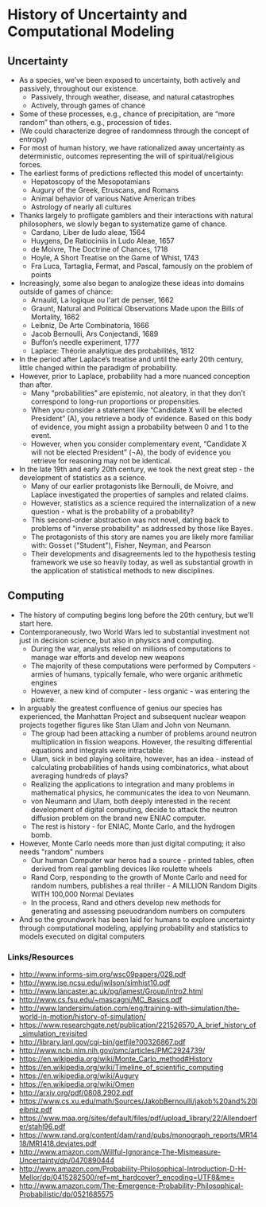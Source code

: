 # History of Uncertainty and Computational Modeling

## Uncertainty
  * As a species, we’ve been exposed to uncertainty, both actively and passively, throughout our existence.
    * Passively, through weather, disease, and natural catastrophes
    * Actively, through games of chance
  * Some of these processes, e.g., chance of precipitation, are “more random” than others, e.g., procession of tides.
  * (We could characterize degree of randomness through the concept of entropy)
  * For most of human history, we have rationalized away uncertainty as deterministic, outcomes representing the will of spiritual/religious forces.
  * The earliest forms of predictions reflected this model of uncertainty:
    * Hepatoscopy of the Mesopotamians
    * Augury of the Greek, Etruscans, and Romans
    * Animal behavior of various Native American tribes
    * Astrology of nearly all cultures
  * Thanks largely to profligate gamblers and their interactions with natural philosophers, we slowly began to systematize game of chance.
    * Cardano, Liber de ludo aleae, 1564
    * Huygens,  De Ratiociniis in Ludo Aleae, 1657
    * de Moivre, The Doctrine of Chances, 1718
    * Hoyle, A Short Treatise on the Game of Whist, 1743
    * Fra Luca, Tartaglia, Fermat, and Pascal, famously on the problem of points
  * Increasingly, some also began to analogize these ideas into domains outside of games of chance:
    * Arnauld, La logique ou l'art de penser, 1662
    * Graunt, Natural and Political Observations Made upon the Bills of Mortality, 1662
    * Leibniz, De Arte Combinatoria, 1666
    * Jacob Bernoulli, Ars Conjectandi, 1689
    * Buffon’s needle experiment, 1777
    * Laplace: Théorie analytique des probabilités, 1812
  * In the period after Laplace’s treatise and until the early 20th century, little changed within the paradigm of probability.
  * However, prior to Laplace, probability had a more nuanced conception than after.
    * Many “probabilities” are epistemic, not aleatory, in that they don’t correspond to long-run proportions or propensities.
    * When you consider a statement like “Candidate X will be elected President” (A), you retrieve a body of evidence.  Based on this body of evidence, you might assign a probability between 0 and 1 to the event.
    * However, when you consider complementary event, “Candidate X will not be elected President” (¬A), the body of evidence you retrieve for reasoning may not be identical.  
  * In the late 19th and early 20th century, we took the next great step -  the development of statistics as a science.
    * Many of our earlier protagonists like Bernoulli, de Moivre, and Laplace investigated the properties of samples and related claims.
	* However, statistics as a science required the internalization of a new question - what is the probability of a probability?
	* This second-order abstraction was not novel, dating back to problems of "inverse probability" as addressed by those like Bayes.
	* The protagonists of this story are names you are likely more familiar with: Gosset ("Student"), Fisher, Neyman, and Pearson
	* Their developments and disagreements led to the hypothesis testing framework we use so heavily today, as well as substantial growth in the application of statistical methods to new disciplines.

## Computing
  * The history of computing begins long before the 20th century, but we'll start here.
  * Contemporaneously, two World Wars led to substantial investment not just in decision science, but also in physics and computing.
    * During the war, analysts relied on millions of computations to manage war efforts and develop new weapons
	* The majority of these computations were performed by Computers - armies of humans, typically female, who were organic arithmetic engines
	* However, a new kind of computer - less organic - was entering the picture.
  * In arguably the greatest confluence of genius our species has experienced, the Manhattan Project and subsequent nuclear weapon projects together figures like Stan Ulam and John von Neumann.
    * The group had been attacking a number of problems around neutron multiplication in fission weapons.  However, the resulting differential equations and integrals were intractable.
	* Ulam, sick in bed playing solitaire, however, has an idea - instead of calculating probabilities of hands using combinatorics, what about averaging hundreds of plays?
	* Realizing the applications to integration and many problems in mathematical physics, he communicates the idea to von Neumann.
	* von Neumann and Ulam, both deeply interested in the recent development of digital computing, decide to attack the neutron diffusion problem on the brand new ENIAC computer.
	* The rest is history - for ENIAC, Monte Carlo, and the hydrogen bomb.
  * However, Monte Carlo needs more than just digital computing; it also needs "random" numbers
    * Our human Computer war heros had a source - printed tables, often derived from real gambling devices like roulette wheels
	* Rand Corp, responding to the growth of Monte Carlo and need for random numbers, publishes a real thriller - A MILLION Random Digits WITH 100,000 Normal Deviates
	* In the process, Rand and others develop new methods for generating and assessing pseuodrandom numbers on computers
  * And so the groundwork has been laid for humans to explore uncertainty through computational modeling, applying probability and statistics to models executed on digital computers


### Links/Resources
  * http://www.informs-sim.org/wsc09papers/028.pdf
  * http://www.ise.ncsu.edu/jwilson/simhist10.pdf
  * http://www.lancaster.ac.uk/pg/jamest/Group/intro2.html
  * http://www.cs.fsu.edu/~mascagni/MC_Basics.pdf
  * http://www.landersimulation.com/eng/training-with-simulation/the-world-in-motion/history-of-simulation/
  * https://www.researchgate.net/publication/221526570_A_brief_history_of_simulation_revisited
  * http://library.lanl.gov/cgi-bin/getfile?00326867.pdf
  * http://www.ncbi.nlm.nih.gov/pmc/articles/PMC2924739/
  * https://en.wikipedia.org/wiki/Monte_Carlo_method#History
  * https://en.wikipedia.org/wiki/Timeline_of_scientific_computing
  * https://en.wikipedia.org/wiki/Augury
  * https://en.wikipedia.org/wiki/Omen
  * http://arxiv.org/pdf/0808.2902.pdf
  * https://www.cs.xu.edu/math/Sources/JakobBernoulli/jakob%20and%20leibniz.pdf
  * https://www.maa.org/sites/default/files/pdf/upload_library/22/Allendoerfer/stahl96.pdf
  * https://www.rand.org/content/dam/rand/pubs/monograph_reports/MR1418/MR1418.deviates.pdf
  * http://www.amazon.com/Willful-Ignorance-The-Mismeasure-Uncertainty/dp/0470890444
  * http://www.amazon.com/Probability-Philosophical-Introduction-D-H-Mellor/dp/0415282500/ref=mt_hardcover?_encoding=UTF8&me=
  * http://www.amazon.com/The-Emergence-Probability-Philosophical-Probabilistic/dp/0521685575
  
